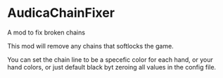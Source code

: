 # AudicaChainFixer
 A mod to fix broken chains

This mod will remove any chains that softlocks the game.

You can set the chain line to be a specefic color for each hand, or your hand colors, or just default black byt zeroing all values in the config file.